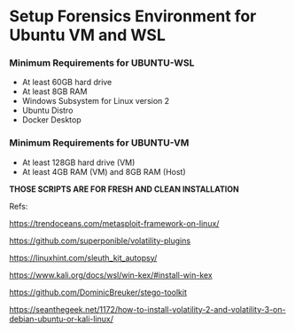 # Setup Forensics Environment for Ubuntu VM and WSL

### **Minimum Requirements for UBUNTU-WSL**

- At least 60GB hard drive
- At least 8GB RAM
- Windows Subsystem for Linux version 2
- Ubuntu Distro
- Docker Desktop 

### **Minimum Requirements for UBUNTU-VM**

- At least 128GB hard drive (VM)
- At least 4GB RAM (VM) and 8GB RAM (Host)

**THOSE SCRIPTS ARE FOR FRESH AND CLEAN INSTALLATION**

Refs:

https://trendoceans.com/metasploit-framework-on-linux/

https://github.com/superponible/volatility-plugins

https://linuxhint.com/sleuth_kit_autopsy/

https://www.kali.org/docs/wsl/win-kex/#install-win-kex

https://github.com/DominicBreuker/stego-toolkit

https://seanthegeek.net/1172/how-to-install-volatility-2-and-volatility-3-on-debian-ubuntu-or-kali-linux/
